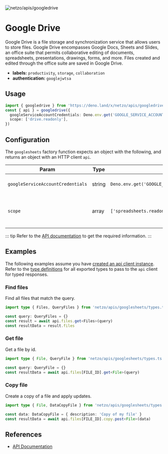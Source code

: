 
<img src="https://raw.githubusercontent.com/netzo/netzo/main/assets/apis/googledrive.svg" alt="netzo/apis/googledrive" class="mb-5 w-75px">

# Google Drive

Google Drive is a file storage and synchronization service that allows users to store files. Google Drive encompasses Google Docs, Sheets and Slides, an office suite that permits collaborative editing of documents, spreadsheets, presentations, drawings, forms, and more. Files created and edited through the office suite are saved in Google Drive.

- **labels:** `productivity`, `storage`, `collaboration`
- **authentication:** `googlejwtsa`

## Usage

```ts
import { googledrive } from 'https://deno.land/x/netzo/apis/googledrive/mod.ts'
const { api } = googledrive({
  googleServiceAccountCredentials: Deno.env.get('GOOGLE_SERVICE_ACCOUNT_CREDENTIALS'),
  scope: ['drive.readonly'],
})
```

## Configuration

The `googlesheets` factory function expects an object with the following, and returns an object with an HTTP client `api`.


| Param                             | Type   | Default                                              | Description                                           |
|-----------------------------------|--------|------------------------------------------------------|-------------------------------------------------------|
| `googleServiceAccountCredentials` | string | `Deno.env.get('GOOGLE_SERVICE_ACCOUNT_CREDENTIALS')` | credentials to use for authentication                 |
| `scope`                           | array  | `['spreadsheets.readonly']`                          | the permissions granted to interact with the resource |

::: tip Refer to the [API documentation](https://developers.google.com/drive/api/reference/rest/v3) to get the required information.
:::

## Examples

The following examples assume you have [created an api client instance](#usage). Refer to the [type definitions](https://deno.land/x/netzo/apis/googledrive/types.ts) for all exported types to pass to the `api` client for typed responses.


### Find files

Find all files that match the query.

```ts
import type { Files, QueryFiles } from 'netzo/apis/googlesheets/types.ts'

const query: QueryFiles = {}
const result = await api.files.get<Files>(query)
const resultData = result.files
```

### Get file

Get a file by id.

```ts
import type { File, QueryFile } from 'netzo/apis/googlesheets/types.ts'

const query: QueryFile = {}
const resultData = await api.files[FILE_ID].get<File>(query)
```

### Copy file

Create a copy of a file and apply updates.

```ts
import type { File, DataCopyFile } from 'netzo/apis/googlesheets/types.ts'

const data: DataCopyFile = { description: 'Copy of my file' }
const resultData = await api.files[FILE_ID].copy.post<File>(data)
```

## References

- [API Documentation](https://developers.google.com/drive/api/reference/rest/v3)
